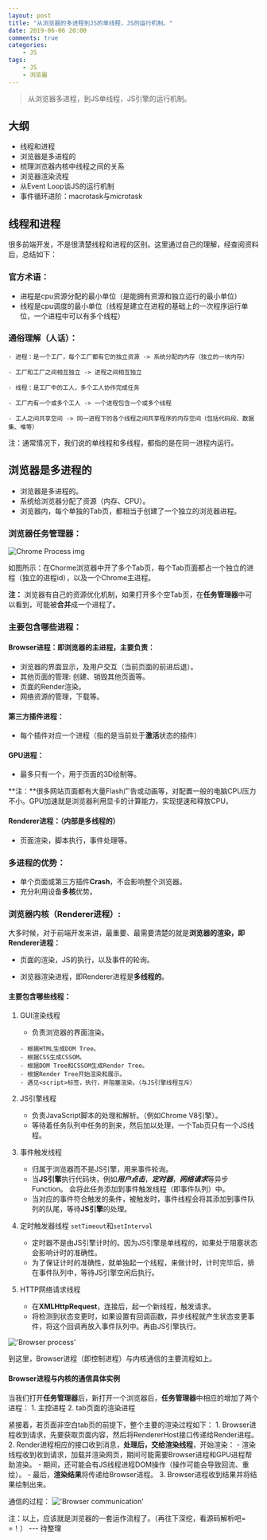 ```yaml
---
layout: post
title: "从浏览器的多进程到JS的单线程，JS的运行机制。"
date: 2019-06-06 20:00
comments: true
categories:
 	- JS
tags: 
    - JS
    - 浏览器
---
```


> 从浏览器多进程，到JS单线程，JS引擎的运行机制。

## 大纲 

- 线程和进程
- 浏览器是多进程的
- 梳理浏览器内核中线程之间的关系
- 浏览器渲染流程
- 从Event Loop谈JS的运行机制
- 事件循环进阶：macrotask与microtask

<!-- more -->

## 线程和进程

很多前端开发，不是很清楚线程和进程的区别。这里通过自己的理解，经查阅资料后，总结如下：

### 官方术语：

- 进程是cpu资源分配的最小单位（是能拥有资源和独立运行的最小单位）
- 线程是cpu调度的最小单位（线程是建立在进程的基础上的一次程序运行单位，一个进程中可以有多个线程）

### 通俗理解（人话）：

```
- 进程：是一个工厂，每个工厂都有它的独立资源 -> 系统分配的内存（独立的一块内存）

- 工厂和工厂之间相互独立 -> 进程之间相互独立

- 线程：是工厂中的工人，多个工人协作完成任务

- 工厂内有一个或多个工人 -> 一个进程包含一个或多个线程

- 工人之间共享空间 -> 同一进程下的各个线程之间共享程序的内存空间（包括代码段、数据集、堆等）
```

注：通常情况下，我们说的单线程和多线程，都指的是在同一进程内运行。

## 浏览器是多进程的

- 浏览器是多进程的。
- 系统给浏览器分配了资源（内存、CPU）。
- 浏览器内，每个单独的Tab页，都相当于创建了一个独立的浏览器进程。

### 浏览器任务管理器：
![Chrome Process img](/assets/image/chromeProcess.png)

如图所示：在Chorme浏览器中开了多个Tab页，每个Tab页面都占一个独立的进程（独立的进程id），以及一个Chrome主进程。

**注：** 浏览器有自己的资源优化机制，如果打开多个空Tab页，在**任务管理器**中可以看到，可能被**合并**成一个进程了。

### 主要包含哪些进程：

#### Browser进程：即浏览器的主进程，主要负责：

- 浏览器的界面显示，及用户交互（当前页面的前进后退）。
- 其他页面的管理: 创建、销毁其他页面等。
- 页面的Render渲染。
- 网络资源的管理，下载等。

#### 第三方插件进程：

- 每个插件对应一个进程（指的是当前处于**激活**状态的插件）

#### GPU进程：

- 最多只有一个，用于页面的3D绘制等。

**注：**很多网站页面都有大量Flash广告或动画等，对配置一般的电脑CPU压力不小。GPU加速就是浏览器利用显卡的计算能力，实现提速和释放CPU。

#### Renderer进程：（内部是多线程的）

- 页面渲染，脚本执行，事件处理等。

### 多进程的优势：

- 单个页面或第三方插件**Crash**，不会影响整个浏览器。
- 充分利用设备**多核**优势。

### 浏览器内核（Renderer进程）:

大多时候，对于前端开发来讲，最重要、最需要清楚的就是**浏览器的渲染，即Renderer进程：**

- 页面的渲染，JS的执行，以及事件的轮询。

- 浏览器渲染进程，即Renderer进程是**多线程的**。

#### 主要包含哪些线程：

1. GUI渲染线程
    - 负责浏览器的界面渲染。
    ```
    - 根据HTML生成DOM Tree。
    - 根据CSS生成CSSOM。
    - 根据DOM Tree和CSSOM生成Render Tree。
    - 根据Render Tree开始渲染和展示。
    - 遇见<script>标签，执行，并阻塞渲染。（与JS引擎线程互斥）
    ```
2. JS引擎线程
    - 负责JavaScript脚本的处理和解析。（例如Chrome V8引擎）。
    - 等待着任务队列中任务的到来，然后加以处理，一个Tab页只有一个JS线程。

3. 事件触发线程
    - 归属于浏览器而不是JS引擎，用来事件轮询。
    - 当**JS引擎**执行代码块，例如***用户点击***，***定时器***，***网络请求***等异步Function。
    会将此任务添加到事件触发线程（即事件队列）中。
    - 当对应的事件符合触发的条件，被触发时，事件线程会将其添加到事件队列的队尾，等待**JS引擎**的处理。
4. 定时触发器线程
    ```setTimeout```和```setInterval```
    - 定时器不是由JS引擎计时的。因为JS引擎是单线程的，如果处于阻塞状态会影响计时的准确性。
    - 为了保证计时的准确性，就单独起一个线程，来做计时，计时完毕后，排在事件队列中，等待JS引擎空闲后执行。
5. HTTP网络请求线程
    - 在**XMLHttpRequest**，连接后，起一个新线程，触发请求。
    - 将检测到状态变更时，如果设置有回调函数，异步线程就产生状态变更事件，将这个回调再放入事件队列中。再由JS引擎执行。

!['Browser process'](/assets/image/browser-process.png)

到这里，Browser进程（即控制进程）与内核通信的主要流程如上。

#### Browser进程与内核的通信具体实例

当我们打开**任务管理器**后，新打开一个浏览器后，**任务管理器**中相应的增加了两个进程：
    1. 主控进程
    2. tab页面的渲染进程

紧接着，若页面非空白tab页的前提下，整个主要的渲染过程如下：
    1. Browser进程收到请求，先要获取页面内容，然后将RendererHost接口传递给Render进程。
    2. Render进程相应的接口收到消息，**处理后，交给渲染线程**，开始渲染：
        - 渲染线程收到收到请求，加载并渲染网页，期间可能需要Browser进程和GPU进程帮助渲染。
        - 期间，还可能会有JS线程进程DOM操作（操作可能会导致回流、重绘）。
        - 最后，**渲染结果**将传递给Browser进程。
    3. Browser进程收到结果并将结果绘制出来。

通信的过程：
!['Browser communication'](/assets/image/browser-communication.png)

注：以上，应该就是浏览器的一套运作流程了。（再往下深挖，看源码解析吧= =！）
--- 待整理